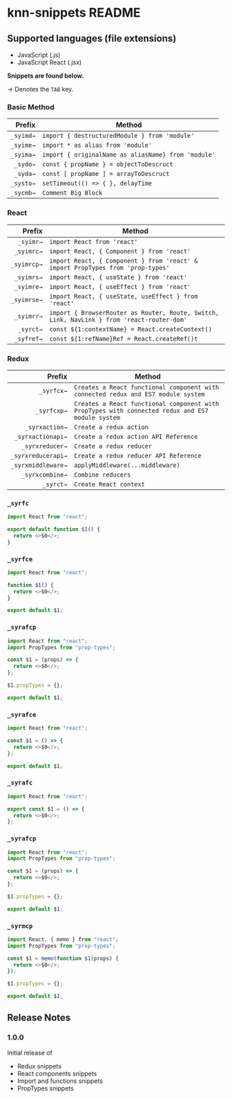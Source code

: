 # knn-snippets README

## Supported languages (file extensions)

- JavaScript (.js)
- JavaScript React (.jsx)

**Snippets are found below.**

→ Denotes the `TAB` key.

### Basic Method

|    Prefix | Method                                              |
| --------: | --------------------------------------------------- |
| `_syimd→` | `import { destructuredModule } from 'module'`       |
| `_syime→` | `import * as alias from 'module'`                   |
| `_syima→` | `import { originalName as aliasName} from 'module'` |
|  `_sydo→` | `const { propName } = objectToDescruct`             |
|  `_syda→` | `const [ propName ] = arrayToDescruct`              |
| `_systo→` | `setTimeout(() => { }, delayTime`                   |
| `_sycmb→` | `Comment Big Block`                                 |

### React

|      Prefix | Method                                                                                     |
| ----------: | ------------------------------------------------------------------------------------------ |
|   `_syimr→` | `import React from 'react'`                                                                |
|  `_syimrc→` | `import React, { Component } from 'react'`                                                 |
| `_syimrcp→` | `import React, { Component } from 'react' & import PropTypes from 'prop-types'`            |
|  `_syimrs→` | `import React, { useState } from 'react'`                                                  |
|  `_syimre→` | `import React, { useEffect } from 'react'`                                                 |
| `_syimrse→` | `import React, { useState, useEffect } from 'react'`                                       |
|  `_syimrr→` | `import { BrowserRouter as Router, Route, Switch, Link, NavLink } from 'react-router-dom'` |
|   `_syrct→` | `const ${1:contextName} = React.createContext()`                                           |
|  `_syfref→` | `const ${1:refName}Ref = React.createRef()t`                                               |

### Redux

|             Prefix | Method                                                                                           |
| -----------------: | ------------------------------------------------------------------------------------------------ |
|         `_syrfcx→` | `Creates a React functional component with connected redux and ES7 module system`                |
|        `_syrfcxp→` | `Creates a React functional component with PropTypes with connected redux and ES7 module system` |
|     `_syrxaction→` | `Create a redux action`                                                                          |
|  `_syrxactionapi→` | `Create a redux action API Reference`                                                            |
|    `_syrxreducer→` | `Create a redux reducer`                                                                         |
| `_syrxreducerapi→` | `Create a redux reducer API Reference`                                                           |
| `_syrxmiddleware→` | `applyMiddleware(...middleware)`                                                                 |
|    `_syrxcombine→` | `Combine reducers`                                                                               |
|          `_syrct→` | `Create React context`                                                                           |

### `_syrfc`

```javascript
import React from "react";

export default function $1() {
  return <>$0</>;
}
```

### `_syrfce`

```javascript
import React from "react";

function $1() {
  return <>$0</>;
}

export default $1;
```

### `_syrafcp`

```javascript
import React from "react";
import PropTypes from "prop-types";

const $1 = (props) => {
  return <>$0</>;
};

$1.propTypes = {};

export default $1;
```

### `_syrafce`

```javascript
import React from "react";

const $1 = () => {
  return <>$0</>;
};

export default $1;
```

### `_syrafc`

```javascript
import React from "react";

export const $1 = () => {
  return <>$0</>;
};
```

### `_syrafcp`

```javascript
import React from "react";
import PropTypes from "prop-types";

const $1 = (props) => {
  return <>$0</>;
};

$1.propTypes = {};

export default $1;
```

### `_syrmcp`

```javascript
import React, { memo } from "react";
import PropTypes from "prop-types";

const $1 = memo(function $1(props) {
  return <>$0</>;
});

$1.propTypes = {};

export default $1;
```

## Release Notes

### 1.0.0

Initial release of
 - Redux snippets
 - React components snippets
 - Import and functions snippets
 - PropTypes snippets